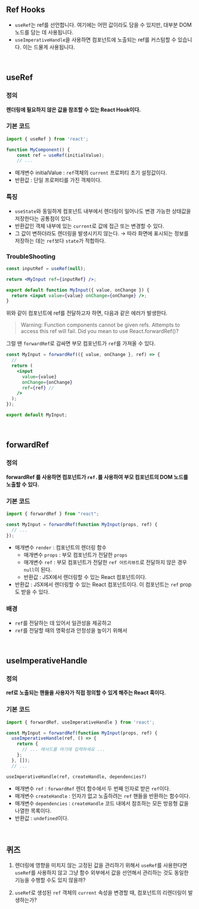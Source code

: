 ## Ref Hooks

- `useRef`는 ref를 선언합니다. 여기에는 어떤 값이라도 담을 수 있지만, 대부분 DOM 노드를 담는 데 사용됩니다.
- `useImperativeHandle`을 사용하면 컴포넌트에 노출되는 ref를 커스텀할 수 있습니다. 이는 드물게 사용됩니다.

<br/>

## useRef

### 정의

**렌더링에 필요하지 않은 값을 참조할 수 있는 React Hook이다.**

### **기본 코드**

```jsx
import { useRef } from 'react';

function MyComponent() {
	const ref = useRef(initialValue);
	// ...
```

- 매개변수 initialValue : `ref`객체의 `current` 프로퍼티 초기 설정값이다.
- 반환값 : 단일 프로퍼티를 가진 객체이다.

### 특징

- `useState`와 동일하게 컴포넌트 내부에서 렌더링이 일어나도 변경 가능한 상태값을 저장한다는 공통점이 있다.
- 반환값인 객체 내부에 있는 `current`로 값에 접근 또는 변경할 수 있다.
- 그 값이 변하더라도 렌더링을 발생시키지 않는다.
  → 따라 화면에 표시되는 정보를 저장하는 데는 `ref`보다 `state`가 적합하다.

### TroubleShooting

```jsx
const inputRef = useRef(null);

return <MyInput ref={inputRef} />;
```

```jsx
export default function MyInput({ value, onChange }) {
  return <input value={value} onChange={onChange} />;
}
```

위와 같이 컴포넌트에 ref를 전달하고자 하면, 다음과 같은 에러가 발생한다.

> Warning: Function components cannot be given refs. Attempts to access this ref will fail. Did you mean to use React.forwardRef()?

그럴 땐 `forwardRef`로 감싸면 부모 컴포넌트가 `ref`를 가져올 수 있다.

```jsx
const MyInput = forwardRef(({ value, onChange }, ref) => {
  //
  return (
    <input
      value={value}
      onChange={onChange}
      ref={ref} //
    />
  );
});

export default MyInput;
```

<br/>

## forwardRef

### 정의

**forwardRef 를 사용하면 컴포넌트가 `ref.`를 사용하여 부모 컴포넌트의 DOM 노드를 노출할 수 있다.**

### 기본 코드

```jsx
import { forwardRef } from "react";

const MyInput = forwardRef(function MyInput(props, ref) {
  // ...
});
```

- 매개변수 `render` : 컴포넌트의 렌더링 함수
  - 매개변수 `props` : 부모 컴포넌트가 전달한 `props`
  - 매개변수 `ref` : 부모 컴포넌트가 전달한 `ref 어트리뷰트`로 전달하지 않은 경우 `null`이 된다.
  - 반환값 : JSX에서 렌더링할 수 있는 React 컴포넌트이다.
- 반환값 : JSX에서 렌더링할 수 있는 React 컴포넌트이다. 이 컴포넌트는 `ref` prop도 받을 수 있다.

### 배경

- `ref`를 전달하는 데 있어서 일관성을 제공하고
- `ref`를 전달할 때의 명확성과 안정성을 높이기 위해서

<br/>

## useImperativeHandle

### 정의

**ref로 노출되는 핸들을 사용자가 직접 정의할 수 있게 해주는 React 훅이다.**

### 기본 코드

```jsx
import { forwardRef, useImperativeHandle } from 'react';

const MyInput = forwardRef(function MyInput(props, ref) {
  useImperativeHandle(ref, () => {
    return {
      // ... 메서드를 여기에 입력하세요 ...
    };
  }, []);
  // ...
```

`useImperativeHandle(ref, createHandle, dependencies?)`

- 매개변수 `ref` : `forwardRef` 렌더 함수에서 두 번째 인자로 받은 `ref`이다.
- 매개변수 `createHandle` : 인자가 없고 노출하려는 `ref` 핸들을 반환하는 함수이다.
- 매개변수 `dependencies` : `createHandle` 코드 내에서 참조하는 모든 방응형 값을 나열한 목록이다.
- 반환값 : `undefined`이다.

<br/>

## 퀴즈

1. 렌더링에 영향을 미치지 않는 고정된 값을 관리하기 위해서 `useRef`를 사용한다면 `useRef`를 사용하지 않고 그냥 함수 외부에서 값을 선언해서 관리하는 것도 동일한 기능을 수행할 수도 있지 않을까?

2. `useRef`로 생성된 `ref` 객체의 `current` 속성을 변경할 때, 컴포넌트의 리렌더링이 발생하는가?
